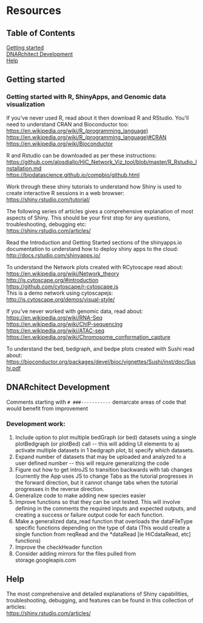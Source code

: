 # Resources 

## Table of Contents
[Getting started](#getting-started)<br>
[DNARchitect Development](#dnarchitect-development)<br>
[Help](#help)<br>

## Getting started
### Getting started with R, ShinyApps, and Genomic data visualization

If you've never used R, read about it then download R and RStudio. You'll need to understand CRAN and Bioconductor too: <br>
https://en.wikipedia.org/wiki/R_(programming_language) <br>
https://en.wikipedia.org/wiki/R_(programming_language)#CRAN <br>
https://en.wikipedia.org/wiki/Bioconductor <br>

R and Rstudio can be downloaded as per these instructions: <br>
https://github.com/alosdiallo/HiC_Network_Viz_tool/blob/master/R_Rstudio_Installation.md <br>
https://biodatascience.github.io/compbio/github.html <br>

Work through these shiny tutorials to understand how Shiny is used to create interactive R sessions in a web browser: <br>
https://shiny.rstudio.com/tutorial/ <br>

The following series of articles gives a comprehensive explanation of most aspects of Shiny. This should be your first stop for any questions, troubleshooting, debugging etc: <br>
https://shiny.rstudio.com/articles/

Read the Introduction and Getting Started sections of the shinyapps.io documentation to understand how to deploy shiny apps to the cloud: <br>
http://docs.rstudio.com/shinyapps.io/ <br>

To understand the Network plots created with RCytoscape read about: <br>
https://en.wikipedia.org/wiki/Network_theory <br>
http://js.cytoscape.org/#introduction <br>
https://github.com/cytoscape/r-cytoscape.js <br>
This is a demo network using cytoscapejs: http://js.cytoscape.org/demos/visual-style/ <br>

If you've never worked with genomic data, read about: <br>
https://en.wikipedia.org/wiki/RNA-Seq <br>
https://en.wikipedia.org/wiki/ChIP-sequencing <br>
https://en.wikipedia.org/wiki/ATAC-seq <br>
https://en.wikipedia.org/wiki/Chromosome_conformation_capture <br>

To understand the bed, bedgraph, and bedpe plots created with Sushi read about: <br>
https://bioconductor.org/packages/devel/bioc/vignettes/Sushi/inst/doc/Sushi.pdf <br>

## DNARchitect Development

Comments starting with `# ###-----------` demarcate areas of code that would benefit from improvement <br>

### Development work:
1. Include option to plot multiple bedGraph (or bed) datasets using a single plotBedgraph (or plotBed) call -- this will adding UI elements to a) activate multiple datasets in 1 bedgraph plot, b) specify which datasets.
2. Expand number of datasets that may be uploaded and analyzed to a user defined number -- this will require generalizing the code
3. Figure out how to get introJS to transition backwards with tab changes (currently the App uses JS to change Tabs as the tutorial progresses in the forward direction, but it cannot change tabs when the tutorial progresses in the reverse direction.
4. Generalize code to make adding new species easier
5. Improve functions so that they can be unit tested. This will involve defining in the comments the required inputs and expected outputs, and creating a success or failure output code for each function.
6. Make a generalized data_read function that overloads the dataFileType specific functions depending on the type of data (This would create a single function from reqRead and the *dataRead [ie HiCdataRead, etc] functions)
7. Improve the checkHeader function
8. Consider adding mirrors for the files pulled from storage.googleapis.com

## Help
The most comprehensive and detailed explanations of Shiny capabilities, troubleshooting, debugging, and features can be found in this collection of articles: <br>
https://shiny.rstudio.com/articles/
